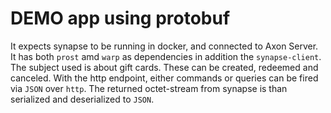 # DEMO app using protobuf

It expects synapse to be running in docker, and connected to Axon Server.
It has both `prost` amd `warp` as dependencies in addition the `synapse-client`.
The subject used is about gift cards. These can be created, redeemed and canceled.
With the http endpoint, either commands or queries can be fired via `JSON` over `http`.
The returned octet-stream from synapse is than serialized and deserialized to `JSON`.